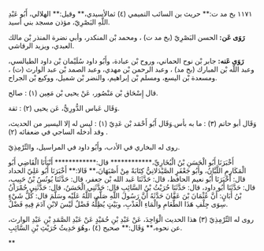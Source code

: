 ١١٧١ بخ مد ت:** حريث بن السائب التميمي (٤) ثمالأسيدي،** وقيل:** الهلالي، أَبُو عَبْدِ اللَّهِ البَصْرِيّ، مؤذن مسجد بني أسيد.

**رَوَى عَن:** الحسن البَصْرِيّ (بخ مد ت) ، ومحمد بْن المنكدر، وأبي نضرة المنذر بْن مالك العبدي، ويزيد الرقاشي.

**رَوَى عَنه:** جابر بْن نوح الحماني، وروح بْن عبادة، وأَبُو داود سُلَيْمان بْن داود الطيالسي، وعبد اللَّه بْن المبارك (بخ مد) ، وعبد الرحمن بْن مهدي، وعبد الصمد بْن عبد الوارث (ت) ، ومسعدة بْن اليسع، ومسلم بْن إبراهيم، والنضر بْن شميل، ووكيع بْن الجراح.

قال إِسْحَاق بْن مَنْصُور، عَنْ يحيى بْن مَعِين (١) : صالح.

وَقَال عَباس الدُّورِيُّ، عَن يحيى (٢) : ثقة.

وَقَال أبو حاتم (٣) : ما به بأس.وَقَال أَبُو أَحْمَد بْن عَدِيّ (١) : ليس له إلا اليسير من الحديث، وقد أدخله الساجي في ضعفائه (٢) .

روى له البخاري في الأدب، وأَبُو داود في المراسيل، والتِّرْمِذِيّ.

أَخْبَرَنَا أَبُو الْحَسَنِ بْنُ الْبُخَارِيِّ،************ قال:************ أَنْبَأَنَا الْقَاضِي أَبُو الْمَكَارِمِ اللَّبَّانُ، وأَبُو جَعْفَرٍ الصَّيْدَلانِيُّ كِتَابَةً مِنْ أَصْبَهَانَ،** قَالا:** أَخْبَرَنَا أَبُو عَلِيّ الحداد قال: أَخْبَرَنَا أَبُو نعيم الحافظ، قال: حَدَّثَنَا عَبد الله بْن جعفر، قال: حَدَّثَنَا يُونُسُ بْنُ حَبِيبٍ، قال: حَدَّثَنَا أَبُو داود، قال: حَدَّثَنَا حُرَيْثُ بْنُ السَّائِبِ قال: حَدَّثَنِي الْحَسَنُ، قال: حَدَّثَنِي حُمْرَانُ بْنُ أَبَانٍ: أَنَّ عُثْمَانَ بْنَ عَفَّانَ حَدَّثَهُ أَنَّ رَسُولَ اللَّهِ صَلَّى اللَّهُ عَلَيْه وسَلَّمَ قال: كُلُّ شَيْءٍ سِوَى جِلْفِ هَذَا الطَّعَامِ والْمَاءِ الْعَذْبِ، وبَيْتٍ يُظِلُّهُ فَضْلٌ لَيْسَ لابْنِ آدَمَ فِيهِ فَضْلٌ.

روى له التِّرْمِذِيّ (٣) هذا الحديث الْوَاحِدَ، عَنْ عَبْدِ بْنِ حُمَيْدٍ عَنْ عَبْدِ الصَّمَدِ بْنِ عَبْدِ الوارث، عن نحوه،** وَقَال:** صحيح (٤) ،وهُوَ حَدِيثُ حُرَيْثِ بْنِ السَّائِبِ.

**